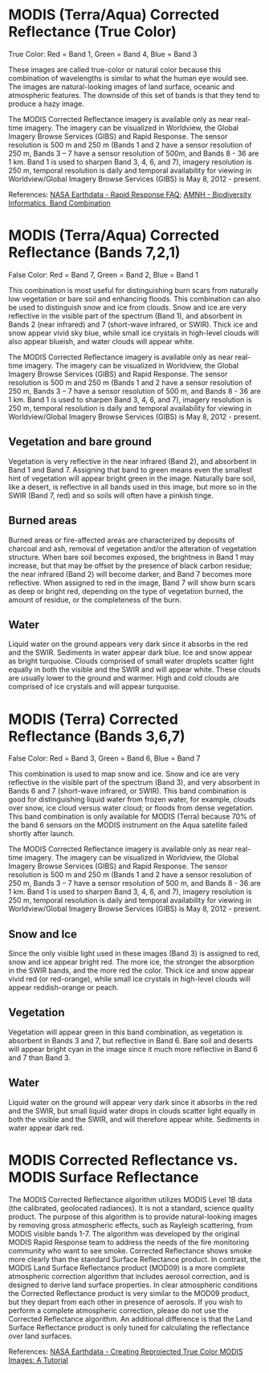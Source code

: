 # MODIS (Terra/Aqua) Corrected Reflectance (True Color)

True Color: Red = Band 1, Green = Band 4, Blue = Band 3

These images are called true-color or natural color because this combination of wavelengths is similar to what the human eye would see. The images are natural-looking images of land surface, oceanic and atmospheric features. The downside of this set of bands is that they tend to produce a hazy image.

The MODIS Corrected Reflectance imagery is available only as near real-time imagery. The imagery can be visualized in Worldview, the Global Imagery Browse Services (GIBS) and Rapid Response. The sensor resolution is 500 m and 250 m (Bands 1 and 2 have a sensor resolution of 250 m, Bands 3 – 7 have a sensor resolution of 500m, and Bands 8 - 36 are 1 km. Band 1 is used to sharpen Band 3, 4, 6, and 7), imagery resolution is 250 m, temporal resolution is daily and temporal availability for viewing in Worldview/Global Imagery Browse Services (GIBS) is May 8, 2012 - present.

References: [NASA Earthdata - Rapid Response FAQ](https://earthdata.nasa.gov/faq#ed-rapid-response-faq);
[AMNH - Biodiversity Informatics, Band Combination](http://biodiversityinformatics.amnh.org/interactives/bandcombination.php)

# MODIS (Terra/Aqua) Corrected Reflectance (Bands 7,2,1)

False Color: Red = Band 7, Green = Band 2, Blue = Band 1

This combination is most useful for distinguishing burn scars from naturally low vegetation or bare soil and enhancing floods.
This combination can also be used to distinguish snow and ice from clouds. Snow and ice are very reflective in the visible part of the spectrum (Band 1), and absorbent in Bands 2 (near infrared) and 7 (short-wave infrared, or SWIR). Thick ice and snow appear vivid sky blue, while small ice crystals in high-level clouds will also appear blueish, and water clouds will appear white.

The MODIS Corrected Reflectance imagery is available only as near real-time imagery. The imagery can be visualized in Worldview, the Global Imagery Browse Services (GIBS) and Rapid Response. The sensor resolution is 500 m and 250 m (Bands 1 and 2 have a sensor resolution of 250 m, Bands 3 – 7 have a sensor resolution of 500 m, and Bands 8 - 36 are 1 km. Band 1 is used to sharpen Band 3, 4, 6, and 7), imagery resolution is 250 m, temporal resolution is daily and temporal availability for viewing in Worldview/Global Imagery Browse Services (GIBS) is May 8, 2012 - present.

## Vegetation and bare ground
Vegetation is very reflective in the near infrared (Band 2), and absorbent in Band 1 and Band 7. Assigning that band to green means even the smallest hint of vegetation will appear bright green in the image. Naturally bare soil, like a desert, is reflective in all bands used in this image, but more so in the SWIR (Band 7, red) and so soils will often have a pinkish tinge.

## Burned areas
Burned areas or fire-affected areas are characterized by deposits of charcoal and ash, removal of vegetation and/or the alteration of vegetation structure. When bare soil becomes exposed, the brightness in Band 1 may increase, but that may be offset by the presence of black carbon residue; the near infrared (Band 2) will become darker, and Band 7 becomes more reflective. When assigned to red in the image, Band 7 will show burn scars as deep or bright red, depending on the type of vegetation burned, the amount of residue, or the completeness of the burn.

## Water
Liquid water on the ground appears very dark since it absorbs in the red and the SWIR. Sediments in water appear dark blue. Ice and snow appear as bright turquoise.
Clouds comprised of small water droplets scatter light equally in both the visible and the SWIR and will appear white. These clouds are usually lower to the ground and warmer. High and cold clouds are comprised of ice crystals and will appear turquoise.

# MODIS (Terra) Corrected Reflectance (Bands 3,6,7)
False Color: Red = Band 3, Green = Band 6, Blue = Band 7

This combination is used to map snow and ice. Snow and ice are very reflective in the visible part of the spectrum (Band 3), and very absorbent in Bands 6 and 7 (short-wave infrared, or SWIR). This band combination is good for distinguishing liquid water from frozen water, for example, clouds over snow, ice cloud versus water cloud; or floods from dense vegetation.
This band combination is only available for MODIS (Terra) because 70% of the band 6 sensors on the MODIS instrument on the Aqua satellite failed shortly after launch.

The MODIS Corrected Reflectance imagery is available only as near real-time imagery. The imagery can be visualized in Worldview, the Global Imagery Browse Services (GIBS) and Rapid Response. The sensor resolution is 500 m and 250 m (Bands 1 and 2 have a sensor resolution of 250 m, Bands 3 – 7 have a sensor resolution of 500 m, and Bands 8 - 36 are 1 km. Band 1 is used to sharpen Band 3, 4, 6, and 7), imagery resolution is 250 m, temporal resolution is daily and temporal availability for viewing in Worldview/Global Imagery Browse Services (GIBS) is May 8, 2012 - present.

## Snow and Ice
Since the only visible light used in these images (Band 3) is assigned to red, snow and ice appear bright red. The more ice, the stronger the absorption in the SWIR bands, and the more red the color. Thick ice and snow appear vivid red (or red-orange), while small ice crystals in high-level clouds will appear reddish-orange or peach.

## Vegetation
Vegetation will appear green in this band combination, as vegetation is absorbent in Bands 3 and 7, but reflective in Band 6. Bare soil and deserts will appear bright cyan in the image since it much more reflective in Band 6 and 7 than Band 3.

## Water
Liquid water on the ground will appear very dark since it absorbs in the red and the SWIR, but small liquid water drops in clouds scatter light equally in both the visible and the SWIR, and will therefore appear white. Sediments in water appear dark red.

# MODIS Corrected Reflectance vs. MODIS Surface Reflectance

The MODIS Corrected Reflectance algorithm utilizes MODIS Level 1B data (the calibrated, geolocated radiances). It is not a standard, science quality product. The purpose of this algorithm is to provide natural-looking images by removing gross atmospheric effects, such as Rayleigh scattering, from MODIS visible bands 1-7. The algorithm was developed by the original MODIS Rapid Response team to address the needs of the fire monitoring community who want to see smoke. Corrected Reflectance shows smoke more clearly than the standard Surface Reflectance product. In contrast, the MODIS Land Surface Reflectance product (MOD09) is a more complete atmospheric correction algorithm that includes aerosol correction, and is designed to derive land surface properties. In clear atmospheric conditions the Corrected Reflectance product is very similar to the MOD09 product, but they depart from each other in presence of aerosols. If you wish to perform a complete atmospheric correction, please do not use the Corrected Reflectance algorithm. An additional difference is that the Land Surface Reflectance product is only tuned for calculating the reflectance over land surfaces.

References: [NASA Earthdata - Creating Reprojected True Color MODIS Images: A Tutorial](https://earthdata.nasa.gov/sites/default/files/field/document/MODIS_True_Color.pdf)
